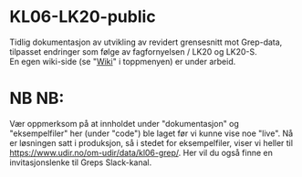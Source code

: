 # KL06-LK20-public
Tidlig dokumentasjon av utvikling av revidert grensesnitt mot Grep-data, tilpasset endringer som følge av fagfornyelsen / LK20 og LK20-S.<br>
En egen wiki-side (se "[Wiki](https://github.com/Utdanningsdirektoratet/KL06-LK20-public/wiki)" i toppmenyen) er under arbeid.

# NB NB:
Vær oppmerksom på at innholdet under "dokumentasjon" og "eksempelfiler" her (under "code") ble laget før vi kunne vise noe "live". Nå er løsningen satt i produksjon, så i stedet for eksempelfiler, viser vi heller til https://www.udir.no/om-udir/data/kl06-grep/. Her vil du også finne en invitasjonslenke til Greps Slack-kanal.
